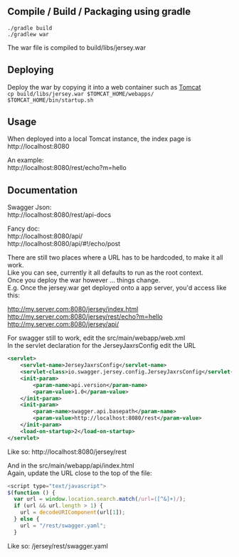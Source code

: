 ## Compile / Build / Packaging using gradle  
`./gradle build`  
`./gradlew war`

The war file is compiled to build/libs/jersey.war

## Deploying 
Deploy the war by copying it into a web container such as [Tomcat](http://tomcat.apache.org)  
`cp build/libs/jersey.war $TOMCAT_HOME/webapps/`   
`$TOMCAT_HOME/bin/startup.sh`

## Usage 
When deployed into a local Tomcat instance, the index page is  
http://localhost:8080

An example:  
http://localhost:8080/rest/echo?m=hello

## Documentation 
Swagger Json:  
http://localhost:8080/rest/api-docs

Fancy doc:  
http://localhost:8080/api/  
http://localhost:8080/api/#!/echo/post

There are still two places where a URL has to be hardcoded, to make it all work.  
Like you can see, currently it all defaults to run as the root context.  
Once you deploy the war however ... things change.  
E.g. Once the jersey.war get deployed onto a app server, you'd access like this:  

http://my.server.com:8080/jersey/index.html  
http://my.server.com:8080/jersey/rest/echo?m=hello  
http://my.server.com:8080/jersey/api/  

For swagger still to work, edit the src/main/webapp/web.xml  
In the servlet declaration for the JerseyJaxrsConfig edit the URL  

```xml
<servlet>  
    <servlet-name>JerseyJaxrsConfig</servlet-name>  
    <servlet-class>io.swagger.jersey.config.JerseyJaxrsConfig</servlet-class>  
    <init-param>  
        <param-name>api.version</param-name>  
        <param-value>1.0</param-value>  
    </init-param>  
    <init-param>  
        <param-name>swagger.api.basepath</param-name>  
        <param-value>http://localhost:8080/rest</param-value>  
    </init-param>  
    <load-on-startup>2</load-on-startup>  
</servlet> 
```

Like so: http://localhost:8080/jersey/rest

And in the src/main/webapp/api/index.html  
Again, update the URL close to the top of the file:  

```javascript
<script type="text/javascript">  
$(function () {  
  var url = window.location.search.match(/url=([^&]+)/);  
  if (url && url.length > 1) {  
    url = decodeURIComponent(url[1]);  
  } else {  
    url = "/rest/swagger.yaml";  
  }
```

Like so: /jersey/rest/swagger.yaml



